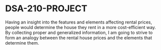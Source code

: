 # DSA-210-PROJECT

Having an insight into the features and elements affecting rental prices, people would determine the house they rent in 
a more cost-efficient way. By collecting proper and generalized information, I am going to strive to form an analogy between
the rental house prices and the elements that determine them.
